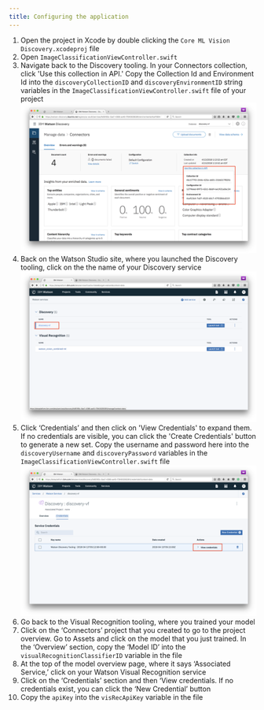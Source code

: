 ```yaml
---
title: Configuring the application
---
```


1. Open the project in Xcode by double clicking the `Core ML Vision Discovery.xcodeproj` file
2. Open `ImageClassificationViewController.swift`
3. Navigate back to the Discovery tooling. In your Connectors collection, click 'Use this collection in API.' Copy the Collection Id and Environment Id into the `discoveryCollectionID` and `discoveryEnvironmentID` string variables in the `ImageClassificationViewController.swift` file of your project
![](assets/discovery_creds.png)
4. Back on the Watson Studio site, where you launched the Discovery tooling, click on the the name of your Discovery service
![](assets/discovery_name.png)
5. Click ‘Credentials’ and then click on 'View Credentials' to expand them. If no credentials are visible, you can click the 'Create Credentials' button to generate a new set. Copy the username and password here into the `discoveryUsername` and `discoveryPassword` variables in the `ImageClassificationViewController.swift` file
![](assets/discover_creds2.png)
6. Go back to the Visual Recognition tooling, where you trained your model
7. Click on the ‘Connectors’ project that you created to go to the project overview. Go to Assets and click on the model that you just trained. In the ‘Overview’ section, copy the ‘Model ID’ into the `visualRecognitionClassifierID` variable in the file
8. At the top of the model overview page, where it says ‘Associated Service,’ click on your Watson Visual Recognition service
9. Click on the ‘Credentials’ section and then ‘View credentials. If no credentials exist, you can click the ‘New Credential’ button
10. Copy the `apiKey` into the `visRecApiKey` variable in the file
